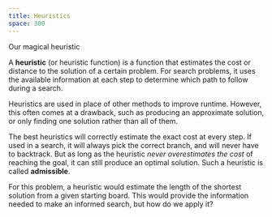 ```yaml
---
title: Heuristics
space: 300
---
```


Our magical heuristic

A **heuristic** (or heuristic function) is a function that estimates the cost or distance to the solution of a certain problem. For search problems, it uses the available information at each step to determine which path to follow during a search.

Heuristics are used in place of other methods to improve runtime. However, this often comes at a drawback, such as producing an approximate solution, or only finding one solution rather than all of them.

The best heuristics will correctly estimate the exact cost at every step. If used in a search, it will always pick the correct branch, and will never have to backtrack. But as long as the heuristic _never overestimates the cost_ of reaching the goal, it can still produce an optimal solution. Such a heuristic is called **admissible**.

For this problem, a heuristic would estimate the length of the shortest solution from a given starting board. This would provide the information needed to make an informed search, but how do we apply it?
